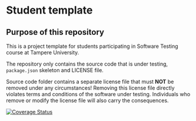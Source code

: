 # Student template

## Purpose of this repository

This is a project template for students participating in Software Testing course
at Tampere University.

The repository only contains the source code that is under testing, `package.json` skeleton
and LICENSE file.

Source code folder contains a separate license file that must **NOT** be removed under any circumstances!
Removing this license file directly violates terms and conditions of the software under testing.
Individuals who remove or modify the license file will also carry the consequences.

[![Coverage Status](https://coveralls.io/repos/github/sdeska/COMP.SE.200-SoftwareTestingProject/badge.svg?branch=main)](https://coveralls.io/github/sdeska/COMP.SE.200-SoftwareTestingProject?branch=main)
